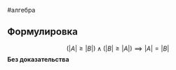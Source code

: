 #алгебра 
## Формулировка
$$(|A| \geq |B|) \wedge (|B| \geq |A|) \implies |A| = |B|$$
**Без доказательства**